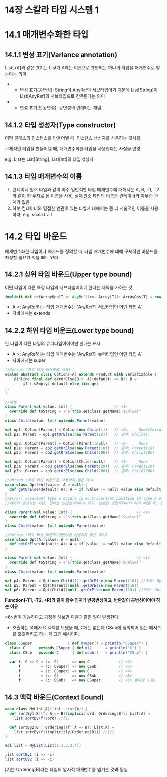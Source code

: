 # 14장 스칼라 타입 시스템 1

# 14.1 매개변수화한 타입

## 14.1.1 변성 표기(Variance annotation)

List[+A]와 같은 표기는 List가 A라는 이름으로 표현되는 하나의 타입을 매개변수로 받는다는 의미

- + 변성 표기(공변성): String이 AnyRef의 서브타입이기 때문에 List[String]이 List[AnyRef]의 서브타입으로 간주된다는 의미
- - 변성 표기(반공변성): 공변성의 반대되는 개념.

## 14.1.2 타입 생성자(Type constructor)

어떤 클래스의 인스턴스를 만들어낼 때, 인스턴스 생성자를 사용하는 것처럼

구체적인 타입을 만들어낼 때, 매개변수화한 타입을 사용한다는 사실을 반영

e.g. List는 List[String], List[Int]의 타입 생성자

## 14.1.3 타입 매개변수의 이름

1. 컨테이너 원소 타입과 같이 아주 일반적인 타입 매개변수에 대해서는 A, B, T1, T2와 같이 한 두자로 된 이름을 사용. 실제 원소 타입의 이름은 컨테이너와 아무런 관계가 없음
2. 하부 컨테이너와 밀접한 연관이 있는 타입에 대해서는 좀 더 서술적인 이름을 사용하라. e.g. scala trait

# 14.2 타입 바운드

매개변수화한 타입이나 메서드를 정의할 때, 타입 매개변수에 대해 구체적인 바운드를 지정할 필요가 있을 때도 있다.

## 14.2.1 상위 타입 바운드(Upper type bound)

어떤 타입이 다른 특정 타입의 서브타입이어야 한다는 제약을 가하는 것

```scala
implicit def refArrayOps[T <: AnyRef](xs: Array[T]): ArrayOps[T] = new ArrayOpsl.ofRef[T](xs)
```

- A <: AnyRef라는 타입 매개변수는 'AnyRef의 서브타입인 어떤 타입 A'
- 자바에서는 extends

## 14.2.2 하위 타입 바운드(Lower type bound)

한 타입이 다른 타입의 슈퍼타입이어야만 한다는 표시

- A >: AnyRef라는 타입 매개변수는 'AnyRef의 슈퍼타입인 어떤 타입 A'
- 자바에서는 super

```scala
//Option (하위 타입 바운드를 사용)
sealed abstract class Option[+A] extends Product with Serializable {
	@inline final def getOrElse[B >: A](default: => B): B =
	    if (isEmpty) default else this.get
..
}

//예제
class Parent(val value: Int) {                   // <1>
  override def toString = s"${this.getClass.getName}($value)" 
}
class Child(value: Int) extends Parent(value)

val op1: Option[Parent] = Option(new Child(1))   // <2>     Some(Child(1))
val p1: Parent = op1.getOrElse(new Parent(10))   // 결과: Child(1)

val op2: Option[Parent] = Option[Parent](null)   // <3>     None
val p2a: Parent = op2.getOrElse(new Parent(10))  // 결과: Parent(10)
val p2b: Parent = op2.getOrElse(new Child(100))  // 결과: Child(100)

val op3: Option[Parent] = Option[Child](null)    // <4>     None
val p3a: Parent = op3.getOrElse(new Parent(20))  // 결과: Parent(20)
val p3b: Parent = op3.getOrElse(new Child(200))  // 결과: Child(200)
```

```scala
//Option (하위 타입 바운드를 사용하지 않은 예시)
case class Opt[+A](value: A = null) {
  def getOrElse(default: A): A = if (value != null) value else default 
}
//Error: covariant type A occurs in contravariant position in type A of value default
//에러가 발생하는 이유: 인자는 반공변적이어야 하고, 반환은 공변적이어야 하기 때문(즉, 상위 -> 하위)

class Parent(val value: Int) {                             // <1>
  override def toString = s"${this.getClass.getName}($value)" 
}
class Child(value: Int) extends Parent(value)
```

```scala
//Option (하위 타입 바운드/공변성을 사용하지 않은 예시)
case class Opt[A](value: A = null) {
  def getOrElse(default: A): A = if (value != null) value else default 
}

class Parent(val value: Int) {                             // <1>
  override def toString = s"${this.getClass.getName}($value)" 
}
class Child(value: Int) extends Parent(value)

val p4: Parent = Opt(new Child(1)).getOrElse(new Parent(10)) //오류: Opt(new Child(1))가 Opt[Child] type이기에
val p5: Parent = Opt[Parent](null).getOrElse(new Parent(10))
val p6: Parent = Opt[Child](null).getOrElse(new Parent(10)) //오류: Opt(new Child(1))가 Opt[Child] type이기에
```

**Function[-T1, -T2, +R]와 같이 함수 인자가 반공변성이고, 반환값이 공변성이어야 하는 이유**

<6>번이 가능하다고 가정을 해보면 다음과 같은 일이 발생한다.

- 호출하는 쪽에서 C 객체를 보냈을 때, C에는 없는데 CSub에 정의되어 있는 메서드를 호출하려고 하는 게 그런 예시이다.

```scala
class CSuper                { def msuper() = println("CSuper") }       // <1>
  class C      extends CSuper { def m()      = println("C") }
  class CSub   extends C      { def msub()   = println("CSub") }

  var f: C => C = (c: C)      => new C             // <2>
      f         = (c: CSuper) => new CSub          // <3>
      f         = (c: CSuper) => new C             // <4>
      f         = (c: C)      => new CSub          // <5>
      f         = (c: CSub)   => new CSuper        // <6> 컴파일 오류!
```

## 14.3 맥락 바운드(Context Bound)

```scala
case class MyList[A](list: List[A]) {
  def sortBy1[B](f: A => B)(implicit ord: Ordering[B]): List[A] =
    list.sortBy(f)(ord) //[1]

  def sortBy2[B : Ordering](f: A => B): List[A] =
    list.sortBy(f)(implicitly[Ordering[B]]) //[2]
}

val list = MyList(List(1,3,5,2,4))

list sortBy1 (i => -i)
list sortBy2 (i => -i)
```

[2]는 Ordering[B]라는 타입의 암시적 매개변수를 넘기는 것과 동일
